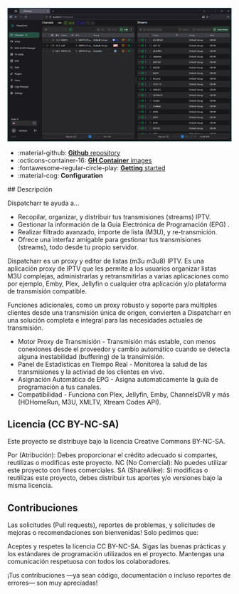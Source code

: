 
[![Dispatcharr UI](assets/dispatcharr_ui_beta.png)](getting-started.md)

<div class="grid cards" markdown>

- :material-github: [__Github__ repository](https://github.com/Dispatcharr/Dispatcharr)
- :octicons-container-16: [__GH Container__ images](https://github.com/Dispatcharr/Dispatcharr/pkgs/container/dispatcharr)
- :fontawesome-regular-circle-play: [__Getting__ started](installation.md)
- :material-cog: __Configuration__


</div>
## Descripción

Dispatcharr te ayuda a...

- Recopilar, organizar, y distribuir tus transmisiones (streams) IPTV.
- Gestionar la información de la Guia Electrónica de Programación (EPG) .
- Realizar filtrado avanzado, importe de lista (M3U), y  re-transmición.
- Ofrece una interfaz amigable para gestionar tus transmisiones (streams), todo desde tu propio servidor.

Dispatcharr es un proxy y editor de listas (m3u m3u8) IPTV. Es una aplicación proxy de IPTV que les permite a los usuarios organizar listas M3U complejas, administrarlas y retransmitirlas a varias aplicaciones como por ejemplo, Emby, Plex, Jellyfin o cualquier otra aplicación y/o plataforma de transmisión compatible. 

Funciones adicionales, como un proxy robusto y soporte para múltiples clientes desde una transmisión única de origen, convierten a Dispatcharr en una solución completa e integral para las necesidades actuales de transmisión. 

  - Motor Proxy de Transmisión - Transmisión más estable, con menos conexiones desde el proveedor y cambio automático cuando se detecta alguna inestabilidad (buffering) de la transimisión. 
  - Panel de Estadísticas en Tiempo Real - Monitorea la salud de las transmisiones y la activiad de los clientes en vivo. 
  - Asignación Automática de EPG  - Asigna automaticamente la guía de programación a tus canales. 
  - Compatibilidad - Funciona con Plex, Jellyfin, Emby, ChannelsDVR y más (HDHomeRun, M3U, XMLTV, Xtream Codes API).

## Licencia (CC BY-NC-SA)

Este proyecto se distribuye bajo la licencia Creative Commons BY-NC-SA.

Por (Atribucíón): Debes proporcionar el crédito adecuado si compartes, reutilizas o modificas este proyecto.
NC (No Comercial): No puedes utilizar este proyecto con fines comerciales.
SA (ShareAlike): Si modificas o reutilizas este proyecto, debes distribuir tus aportes y/o versiones bajo la misma licencia.

## Contribuciones
Las solicitudes (Pull requests), reportes de problemas, y solicitudes de mejoras o recomendaciones son bienvenidas! Solo pedimos que:

Aceptes y respetes la licencia CC BY-NC-SA.
Sigas las buenas prácticas y los estándares de programación
 utilizados en el proyecto.
Mantengas una comunicación respetuosa con todos los colaboradores.

¡Tus contribuciones —ya sean código, documentación o incluso reportes de errores— son muy apreciadas!
